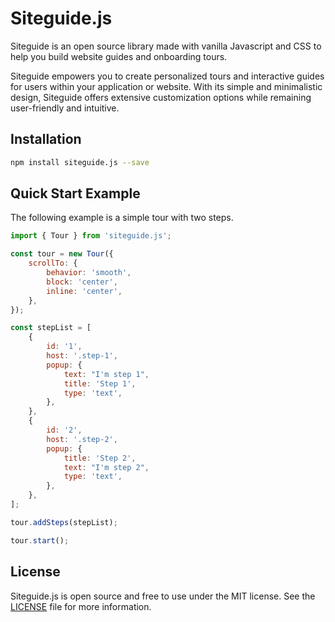 
# Siteguide.js

Siteguide is an open source library made with vanilla Javascript and CSS to help you build website guides and onboarding tours.

Siteguide empowers you to create personalized tours and interactive guides for users within your application or website. With its simple and minimalistic design, Siteguide offers extensive customization options while remaining user-friendly and intuitive.

## Installation

```bash
npm install siteguide.js --save
```

## Quick Start Example

The following example is a simple tour with two steps.

```javascript
import { Tour } from 'siteguide.js';

const tour = new Tour({
    scrollTo: {
        behavior: 'smooth',
        block: 'center',
        inline: 'center',
    },
});

const stepList = [
    {
        id: '1',
        host: '.step-1',
        popup: {
            text: "I'm step 1",
            title: 'Step 1',
            type: 'text',
        },
    },
    {
        id: '2',
        host: '.step-2',
        popup: {
            title: 'Step 2',
            text: "I'm step 2",
            type: 'text',
        },
    },
];

tour.addSteps(stepList);

tour.start();
```

## License

Siteguide.js is open source and free to use under the MIT license. See the [LICENSE](LICENSE) file for more information.
